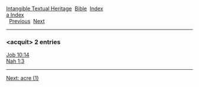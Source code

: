 [Intangible Textual Heritage](../../index)  [Bible](../index) 
[Index](index)   
[a Index](_a_)  
  [Previous](c00166)  [Next](c00168) 

------------------------------------------------------------------------

### &lt;acquit&gt; 2 entries

[Job 10:14](../kjv/job010.htm#014)  
[Nah 1:3](../kjv/nah001.htm#003)  

------------------------------------------------------------------------

[Next: acre (1)](c00168)
